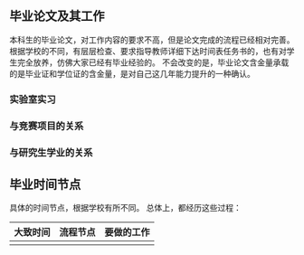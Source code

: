## 毕业论文及其工作

本科生的毕业论文，对工作内容的要求不高，但是论文完成的流程已经相对完善。
根据学校的不同，有层层检查、要求指导教师详细下达时间表任务书的，也有对学生完全放养，仿佛大家已经有毕业经验的。
不会改变的是，毕业论文含金量承载的是毕业证和学位证的含金量，是对自己这几年能力提升的一种确认。

### 实验室实习

### 与竞赛项目的关系

### 与研究生学业的关系

## 毕业时间节点

具体的时间节点，根据学校有所不同。
总体上，都经历这些过程：

| 大致时间 | 流程节点| 要做的工作 |
| --- | --- | --- |
|     |     |     |
